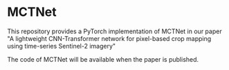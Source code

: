 # MCTNet
This repository provides a PyTorch implementation of MCTNet in our paper "A lightweight CNN-Transformer network for pixel-based crop mapping using time-series Sentinel-2 imagery"

The code of MCTNet will be available when the paper is published.
